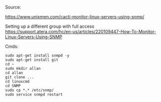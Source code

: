 Source: 

https://www.unixmen.com/cacti-monitor-linux-servers-using-snmp/

Setting up a different group with full access
https://support.atera.com/hc/en-us/articles/220109447-How-To-Monitor-Linux-Servers-Using-SNMP


Cmds:

```
sudo apt-get install snmpd -y
sudo apt-get install git
cd ~
sudo mkdir allan
cd allan
git clone ...
cd linuxcmd
cd SNMP
sudo cp *.* /etc/snmp/
sudo service snmpd restart
```
